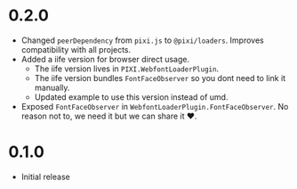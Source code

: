# 0.2.0
- Changed `peerDependency` from `pixi.js` to `@pixi/loaders`. Improves compatibility with all projects.
- Added a iife version for browser direct usage.
    - The iife version lives in `PIXI.WebfontLoaderPlugin`.
    - The iife version bundles `FontFaceObserver` so you dont need to link it manually.
    - Updated example to use this version instead of umd.
- Exposed `FontFaceObserver` in `WebfontLoaderPlugin.FontFaceObserver`. No reason not to, we need it but we can share it ♥.

# 0.1.0
- Initial release